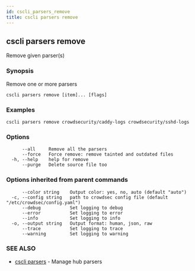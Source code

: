 ```yaml
---
id: cscli_parsers_remove
title: cscli parsers remove
---
```

## cscli parsers remove

Remove given parser(s)

### Synopsis

Remove one or more parsers

```
cscli parsers remove [item]... [flags]
```

### Examples

```
cscli parsers remove crowdsecurity/caddy-logs crowdsecurity/sshd-logs
```

### Options

```
      --all     Remove all the parsers
      --force   Force remove: remove tainted and outdated files
  -h, --help    help for remove
      --purge   Delete source file too
```

### Options inherited from parent commands

```
      --color string    Output color: yes, no, auto (default "auto")
  -c, --config string   path to crowdsec config file (default "/etc/crowdsec/config.yaml")
      --debug           Set logging to debug
      --error           Set logging to error
      --info            Set logging to info
  -o, --output string   Output format: human, json, raw
      --trace           Set logging to trace
      --warning         Set logging to warning
```

### SEE ALSO

* [cscli parsers](/cscli/cscli_parsers.md)	 - Manage hub parsers

